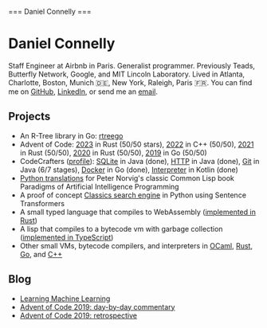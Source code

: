 === Daniel Connelly ===

# Daniel Connelly

Staff Engineer at Airbnb in Paris. Generalist programmer. Previously Teads, Butterfly Network, Google, and MIT Lincoln Laboratory. Lived in Atlanta, Charlotte, Boston, Munich 🇩🇪, New York, Raleigh, Paris 🇫🇷. You can find me on [GitHub](https://github.com/dhconnelly/), [LinkedIn](https://www.linkedin.com/in/dhconnelly/), or send me an [email](mailto:dhconnelly@gmail.com).

## Projects

- An R-Tree library in Go: [rtreego](https://github.com/dhconnelly/rtreego)
- Advent of Code: [2023](https://github.com/dhconnelly/advent-of-code-2023) in Rust (50/50 stars), [2022](https://github.com/dhconnelly/advent-of-code-2022) in C++ (50/50), [2021](https://github.com/dhconnelly/advent-of-code-2021) in Rust (50/50), [2020](https://github.com/dhconnelly/advent-of-code-2020) in Rust (50/50), [2019](https://github.com/dhconnelly/advent-of-code-2019) in Go (50/50)
- CodeCrafters ([profile](https://app.codecrafters.io/users/dhconnelly)): [SQLite](https://github.com/dhconnelly/codecrafters-sqlite-java) in Java (done), [HTTP](https://github.com/dhconnelly/codecrafters-http-server-java) in Java (done), [Git](https://github.com/dhconnelly/codecrafters-git-java) in Java (6/7 stages), [Docker](https://github.com/dhconnelly/codecrafters-docker-go) in Go (done), [Interpreter](https://github.com/dhconnelly/lox-kt) in Kotlin (done)
- [Python translations](https://github.com/dhconnelly/paip-python) for Peter Norvig's classic Common Lisp book Paradigms of Artificial Intelligence Programming
- A proof of concept [Classics search engine](https://github.com/dhconnelly/exquiro-poc) in Python using Sentence Transformers
- A small typed language that compiles to WebAssembly ([implemented in Rust](https://github.com/dhconnelly/june-lang))
- A lisp that compiles to a bytecode vm with garbage collection ([implemented in TypeScript](https://github.com/dhconnelly/parents))
- Other small VMs, bytecode compilers, and interpreters in [OCaml](https://github.com/dhconnelly/ungulate), [Rust](https://github.com/dhconnelly/crab), [Go](https://github.com/dhconnelly/yalig), and [C++](https://github.com/dhconnelly/ts)

## Blog

- [Learning Machine Learning](/ml-notes.html)
- [Advent of Code 2019: day-by-day commentary](/advent-of-code-2019-commentary.html)
- [Advent of Code 2019: retrospective](/advent-of-code-2019-retrospective.html)
